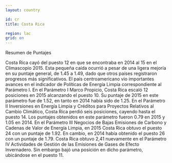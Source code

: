 ```yaml
---
layout: country

id: cr
title: Costa Rica

region: lac
grid: on
---
```

Resumen de Puntajes 

Costa Rica cayó del puesto 12 en que se encontraba en 2014 al 15 en el Climascopio 2015. Esta pequeña caída ocurrió a pesar de una ligera mejoría en su puntaje general, de 1.45 a 1.49, dado que otros países registraron progresos más significativos.
El país centroamericano vio importantes avances en el indicador de Políticas de Energía Limpia correspondiente al Parámetro I.
En el Parámetro I Marco Propicio, Costa Rica escaló 12 posiciones en 2015 alcanzando el puesto 10. Su puntaje de 2015 en este parámetro fue de 1.52, en tanto en 2014 había sido de 1.25.
En el Parámetro II Inversiones en Energía Limpia y Créditos para Proyectos Relativos al Cambio Climático, Costa Rica perdió seis posiciones, cayendo hasta el puesto 14. Los puntajes obtenidos en este parámetro fueron 0.79 en 2015 y 1.05 en 2014.
En el Parámetro III Negocios de Bajas Emisiones de Carbono y Cadenas de Valor de Energía Limpia, en 2015 Costa Rica obtuvo el puesto 24 con un puntaje de 1.92. En cambio, en 2014 había obtenido el puesto 26 con un puntaje de 1.79.
Costa Rica obtuvo 2,41 nuevamente en el Parámetro IV Actividades de Gestión de las Emisiones de Gases de Efecto Invernadero. Sin embargo bajó una posición en dicho parámetro, ubicándose en el puesto 11.

